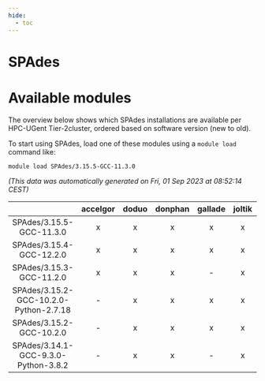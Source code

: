 ```yaml
---
hide:
  - toc
---
```


SPAdes
======

# Available modules


The overview below shows which SPAdes installations are available per HPC-UGent Tier-2cluster, ordered based on software version (new to old).

To start using SPAdes, load one of these modules using a `module load` command like:

```shell
module load SPAdes/3.15.5-GCC-11.3.0
```

*(This data was automatically generated on Fri, 01 Sep 2023 at 08:52:14 CEST)*  

| |accelgor|doduo|donphan|gallade|joltik|skitty|swalot|victini|
| :---: | :---: | :---: | :---: | :---: | :---: | :---: | :---: | :---: |
|SPAdes/3.15.5-GCC-11.3.0|x|x|x|x|x|x|x|x|
|SPAdes/3.15.4-GCC-12.2.0|x|x|x|x|x|x|x|x|
|SPAdes/3.15.3-GCC-11.2.0|x|x|x|-|x|x|x|x|
|SPAdes/3.15.2-GCC-10.2.0-Python-2.7.18|-|x|x|x|x|x|x|x|
|SPAdes/3.15.2-GCC-10.2.0|-|x|x|x|x|x|x|x|
|SPAdes/3.14.1-GCC-9.3.0-Python-3.8.2|-|x|x|-|x|x|x|x|
